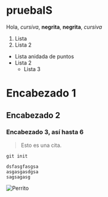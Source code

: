 # pruebaIS

Hola, *cursiva*, **negrita**, __negrita__, _cursiva_

1. Lista
2. Lista 2

* Lista anidada de puntos
* Lista 2
  * Lista 3

# Encabezado 1
## Encabezado 2
### Encabezado 3, así hasta 6

> Esto es una cita.

`git init`

~~~
dsfasgfasgsa
asgasgasdgsa
sagsagasg
~~~

![Perrito](https://www.recreoviral.com/wp-content/uploads/2014/11/boo.jpg)
